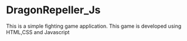 # DragonRepeller_Js
This is a simple fighting game application.
This game is developed using HTML,CSS and Javascript
